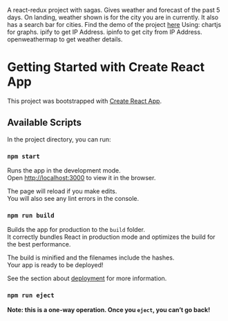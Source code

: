 A react-redux project with sagas.
Gives weather and forecast of the past 5 days. On landing, weather shown is for the city you are in currently. 
It also has a search bar for cities. 
Find the demo of the project [here](https://imsam7.github.io/weather-app/)
Using:
chartjs for graphs.
ipify to get IP Address.
ipinfo to get city from IP Address.
openweathermap to get weather details.

# Getting Started with Create React App

This project was bootstrapped with [Create React App](https://github.com/facebook/create-react-app).

## Available Scripts

In the project directory, you can run:

### `npm start`

Runs the app in the development mode.\
Open [http://localhost:3000](http://localhost:3000) to view it in the browser.

The page will reload if you make edits.\
You will also see any lint errors in the console.

### `npm run build`

Builds the app for production to the `build` folder.\
It correctly bundles React in production mode and optimizes the build for the best performance.

The build is minified and the filenames include the hashes.\
Your app is ready to be deployed!

See the section about [deployment](https://facebook.github.io/create-react-app/docs/deployment) for more information.

### `npm run eject`

**Note: this is a one-way operation. Once you `eject`, you can’t go back!**